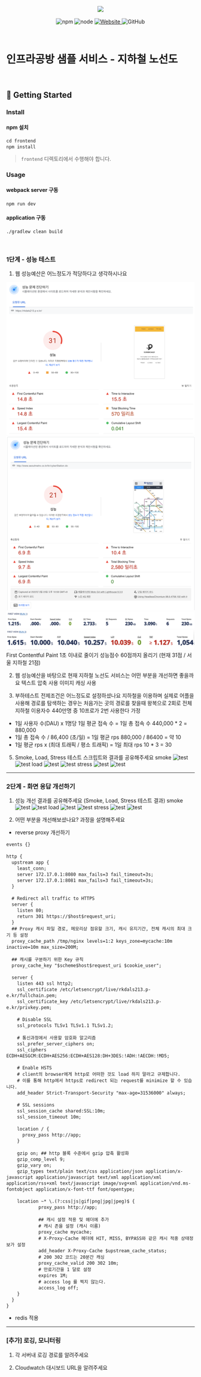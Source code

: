 <p align="center">
    <img width="200px;" src="https://raw.githubusercontent.com/woowacourse/atdd-subway-admin-frontend/master/images/main_logo.png"/>
</p>
<p align="center">
  <img alt="npm" src="https://img.shields.io/badge/npm-%3E%3D%205.5.0-blue">
  <img alt="node" src="https://img.shields.io/badge/node-%3E%3D%209.3.0-blue">
  <a href="https://edu.nextstep.camp/c/R89PYi5H" alt="nextstep atdd">
    <img alt="Website" src="https://img.shields.io/website?url=https%3A%2F%2Fedu.nextstep.camp%2Fc%2FR89PYi5H">
  </a>
  <img alt="GitHub" src="https://img.shields.io/github/license/next-step/atdd-subway-service">
</p>

<br>

# 인프라공방 샘플 서비스 - 지하철 노선도

<br>

## 🚀 Getting Started

### Install
#### npm 설치
```
cd frontend
npm install
```
> `frontend` 디렉토리에서 수행해야 합니다.

### Usage
#### webpack server 구동
```
npm run dev
```
#### application 구동
```
./gradlew clean build
```
<br>


### 1단계 - 성능 테스트
1. 웹 성능예산은 어느정도가 적당하다고 생각하시나요

![pagespeed](/images/before/page-speed.png)
![pagespeed](/images/before/page-speed-seoul.png)
![pagespeed](/images/before/webpage-test.png)
![pagespeed](/images/before/webpage-test-seoul.png)
First Contentful Paint 1초 이내로 줄이기
성능점수 60점까지 올리기 (현재 31점 / 서울 지하철 21점)

2. 웹 성능예산을 바탕으로 현재 지하철 노선도 서비스는 어떤 부분을 개선하면 좋을까요
텍스트 압축 사용
이미지 캐싱 사용

3. 부하테스트 전제조건은 어느정도로 설정하셨나요
지하철을 이용하며 실제로 어플을 사용해 경로를 탐색하는 경우는 처음가는 곳의 경로를 찾을때 왕복으로 2회로 
전체 지하철 이용자수 440만명 중 10프로가 2번 사용한다 가정
- 1일 사용자 수(DAU) x 1명당 1일 평균 접속 수 = 1일 총 접속 수
440,000 * 2 = 880,000
- 1일 총 접속 수 / 86,400 (초/일) = 1일 평균 rps
880,000 / 86400 = 약 10
- 1일 평균 rps x (최대 트래픽 / 평소 트래픽) = 1일 최대 rps
10 * 3 = 30

5. Smoke, Load, Stress 테스트 스크립트와 결과를 공유해주세요
smoke
![test](https://user-images.githubusercontent.com/56009774/160617145-71ccc393-674e-4e55-a033-61145961b28f.png)
![test](https://user-images.githubusercontent.com/56009774/160617162-b1b48b97-11be-44d0-8701-05a1885add26.png)
load
![test](https://user-images.githubusercontent.com/56009774/160617031-d22aaf83-2bc6-4028-998a-1821534afd82.png)
![test](https://user-images.githubusercontent.com/56009774/160617046-19202d50-4706-44f7-b286-a39f03fc4cf9.png)
stress
![test](https://user-images.githubusercontent.com/56009774/160617185-11978959-562e-4f33-b7a6-d353d618f90e.png)
![test](https://user-images.githubusercontent.com/56009774/160617189-9dcd2106-c425-43ee-b7c0-ab07b2dbbdca.png)

---

### 2단계 - 화면 응답 개선하기
1. 성능 개선 결과를 공유해주세요 (Smoke, Load, Stress 테스트 결과)
smoke
![test](https://user-images.githubusercontent.com/56009774/160616587-1e6c6418-b7f8-4e33-a870-3e1b83503f02.png)
![test](https://user-images.githubusercontent.com/56009774/160616651-c1c5ca4d-e7b6-486f-81d6-6b4a60891dbb.png)
load
![test](https://user-images.githubusercontent.com/56009774/160616247-df1f4c80-579f-4d46-86a6-1e988e7f6b30.png)
![test](https://user-images.githubusercontent.com/56009774/160616433-bf154f1f-cb02-47b2-848a-411b631f2ad8.png)
stress
![test](https://user-images.githubusercontent.com/56009774/160616738-b4ff519f-4236-45f6-acbf-70d5f1f61a72.png)
![test](https://user-images.githubusercontent.com/56009774/160616787-c2083232-8743-4ecf-b14c-0f869e5f3911.png)

2. 어떤 부분을 개선해보셨나요? 과정을 설명해주세요
- reverse proxy 개선하기
```
events {}

http {
  upstream app {
    least_conn;
    server 172.17.0.1:8080 max_fails=3 fail_timeout=3s;
    server 172.17.0.1:8081 max_fails=3 fail_timeout=3s;
  }

  # Redirect all traffic to HTTPS
  server {
    listen 80;
    return 301 https://$host$request_uri;
  }
  ## Proxy 캐시 파일 경로, 메모리상 점유할 크기, 캐시 유지기간, 전체 캐시의 최대 크기 등 설정
  proxy_cache_path /tmp/nginx levels=1:2 keys_zone=mycache:10m inactive=10m max_size=200M;

  ## 캐시를 구분하기 위한 Key 규칙
  proxy_cache_key "$scheme$host$request_uri $cookie_user";

  server {
    listen 443 ssl http2;
    ssl_certificate /etc/letsencrypt/live/rkdals213.p-e.kr/fullchain.pem;
    ssl_certificate_key /etc/letsencrypt/live/rkdals213.p-e.kr/privkey.pem;

    # Disable SSL
    ssl_protocols TLSv1 TLSv1.1 TLSv1.2;

    # 통신과정에서 사용할 암호화 알고리즘
    ssl_prefer_server_ciphers on;
    ssl_ciphers ECDH+AESGCM:ECDH+AES256:ECDH+AES128:DH+3DES:!ADH:!AECDH:!MD5;

    # Enable HSTS
    # client의 browser에게 http로 어떠한 것도 load 하지 말라고 규제합니다.
    # 이를 통해 http에서 https로 redirect 되는 request를 minimize 할 수 있습니다.
    add_header Strict-Transport-Security "max-age=31536000" always;

    # SSL sessions
    ssl_session_cache shared:SSL:10m;
    ssl_session_timeout 10m;

    location / {
      proxy_pass http://app;
    }

    gzip on; ## http 블록 수준에서 gzip 압축 활성화
    gzip_comp_level 9;
    gzip_vary on;
    gzip_types text/plain text/css application/json application/x-javascript application/javascript text/xml application/xml application/rss+xml text/javascript image/svg+xml application/vnd.ms-fontobject application/x-font-ttf font/opentype;

    location ~* \.(?:css|js|gif|png|jpg|jpeg)$ {
            proxy_pass http://app;

            ## 캐시 설정 적용 및 헤더에 추가
            # 캐시 존을 설정 (캐시 이름)
            proxy_cache mycache;
            # X-Proxy-Cache 헤더에 HIT, MISS, BYPASS와 같은 캐시 적중 상태정보가 설정
            add_header X-Proxy-Cache $upstream_cache_status;
            # 200 302 코드는 20분간 캐싱
            proxy_cache_valid 200 302 10m;
            # 만료기간을 1 달로 설정
            expires 1M;
            # access log 를 찍지 않는다.
            access_log off;
    }
  }
}
```
- redis 적용

---

### [추가] 로깅, 모니터링
1. 각 서버내 로깅 경로를 알려주세요

2. Cloudwatch 대시보드 URL을 알려주세요
